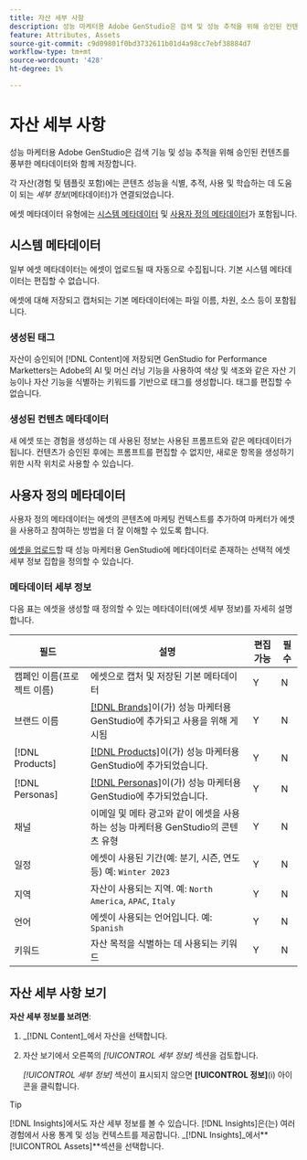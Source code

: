 ```yaml
---
title: 자산 세부 사항
description: 성능 마케터용 Adobe GenStudio은 검색 및 성능 추적을 위해 승인된 컨텐츠를 풍부한 메타데이터와 함께 저장합니다.
feature: Attributes, Assets
source-git-commit: c9d09801f0bd3732611b01d4a98cc7ebf38884d7
workflow-type: tm+mt
source-wordcount: '428'
ht-degree: 1%

---
```



# 자산 세부 사항

성능 마케터용 Adobe GenStudio은 검색 기능 및 성능 추적을 위해 승인된 컨텐츠를 풍부한 메타데이터와 함께 저장합니다.

각 자산(경험 및 템플릿 포함)에는 콘텐츠 성능을 식별, 추적, 사용 및 학습하는 데 도움이 되는 _세부 정보_(메타데이터)가 연결되었습니다.

에셋 메타데이터 유형에는 [시스템 메타데이터](#system-metadata) 및 [사용자 정의 메타데이터](#user-defined-metadata)가 포함됩니다.

## 시스템 메타데이터

일부 에셋 메타데이터는 에셋이 업로드될 때 자동으로 수집됩니다. 기본 시스템 메타데이터는 편집할 수 없습니다.

에셋에 대해 저장되고 캡처되는 기본 메타데이터에는 파일 이름, 차원, 소스 등이 포함됩니다.

### 생성된 태그

자산이 승인되어 [!DNL Content]에 저장되면 GenStudio for Performance Marketters는 Adobe의 AI 및 머신 러닝 기능을 사용하여 색상 및 색조와 같은 자산 기능이나 자산 기능을 식별하는 키워드를 기반으로 태그를 생성합니다. 태그를 편집할 수 없습니다.

### 생성된 컨텐츠 메타데이터

새 에셋 또는 경험을 생성하는 데 사용된 정보는 사용된 프롬프트와 같은 메타데이터가 됩니다. 컨텐츠가 승인된 후에는 프롬프트를 편집할 수 없지만, 새로운 항목을 생성하기 위한 시작 위치로 사용할 수 있습니다.

## 사용자 정의 메타데이터

사용자 정의 메타데이터는 에셋의 콘텐츠에 마케팅 컨텍스트를 추가하여 마케터가 에셋을 사용하고 참여하는 방법을 더 잘 이해할 수 있도록 합니다.

[에셋을 업로드](/help/user-guide/content/manage-assets.md#add-assets)할 때 성능 마케터용 GenStudio에 메타데이터로 존재하는 선택적 에셋 세부 정보 집합을 정의할 수 있습니다.

### 메타데이터 세부 정보

다음 표는 에셋을 생성할 때 정의할 수 있는 메타데이터(에셋 세부 정보)를 자세히 설명합니다.

| 필드 | 설명 | 편집 가능 | 필수 |
| ------------- | ----------- | -------- | -------- |
| 캠페인 이름(프로젝트 이름) | 에셋으로 캡처 및 저장된 기본 메타데이터 | Y | N |
| 브랜드 이름 | [[!DNL Brands]](/help/user-guide/guidelines/brands.md)이(가) 성능 마케터용 GenStudio에 추가되고 사용을 위해 게시됨 | Y | N |
| [!DNL Products] | [[!DNL Products]](/help/user-guide/guidelines/products.md)이(가) 성능 마케터용 GenStudio에 추가되었습니다. | Y | N |
| [!DNL Personas] | [[!DNL Personas]](/help/user-guide/guidelines/personas.md)이(가) 성능 마케터용 GenStudio에 추가되었습니다. | Y | N |
| 채널 | 이메일 및 메타 광고와 같이 에셋을 사용하는 성능 마케터용 GenStudio의 콘텐츠 유형 | Y | N |
| 일정 | 에셋이 사용된 기간(예: 분기, 시즌, 연도 등) 예: `Winter 2023` | Y | N |
| 지역 | 자산이 사용되는 지역. 예: `North America`, `APAC`, `Italy` | Y | N |
| 언어 | 에셋이 사용되는 언어입니다. 예: `Spanish` | Y | N |
| 키워드 | 자산 목적을 식별하는 데 사용되는 키워드 | Y | N |

## 자산 세부 사항 보기

**자산 세부 정보를 보려면**:

1. _[!DNL Content]_에서 자산을 선택합니다.

1. 자산 보기에서 오른쪽의 _[!UICONTROL 세부 정보]_ 섹션을 검토합니다.

   _[!UICONTROL 세부 정보]_ 섹션이 표시되지 않으면 **[!UICONTROL 정보]**(i) 아이콘을 클릭합니다.

>[!TIP]
>
>[!DNL Insights]에서도 자산 세부 정보를 볼 수 있습니다. [!DNL Insights]은(는) 여러 경험에서 사용 통계 및 성능 컨텍스트를 제공합니다. _[!DNL Insights]_에서&#x200B;**[!UICONTROL Assets]**섹션을 선택합니다.

<!-- ## History

Expand the _[!UICONTROL History]_ section to view a timeline of approvals and activity.

list other activity, show screenshot?
-->
